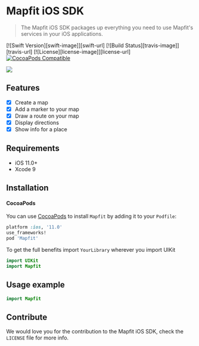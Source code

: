 
# Mapfit iOS SDK
> The Mapfit iOS SDK packages up everything you need to use Mapfit's services in your iOS applications.

[![Swift Version][swift-image]][swift-url]
[![Build Status][travis-image]][travis-url]
[![License][license-image]][license-url]
[![CocoaPods Compatible](https://img.shields.io/cocoapods/v/EZSwiftExtensions.svg)](https://img.shields.io/cocoapods/v/LFAlertController.svg)  

![](header.png)

## Features

- [x] Create a map
- [x] Add a marker to your map
- [x] Draw a route on your map
- [x] Display directions
- [x] Show info for a place

## Requirements

- iOS 11.0+
- Xcode 9

## Installation

#### CocoaPods
You can use [CocoaPods](http://cocoapods.org/) to install `Mapfit` by adding it to your `Podfile`:

```ruby
platform :ios, '11.0'
use_frameworks!
pod 'Mapfit'
```

To get the full benefits import `YourLibrary` wherever you import UIKit

``` swift
import UIKit
import Mapfit
```

## Usage example

```swift
import Mapfit
```

## Contribute

We would love you for the contribution to the Mapfit iOS SDK, check the ``LICENSE`` file for more info.
